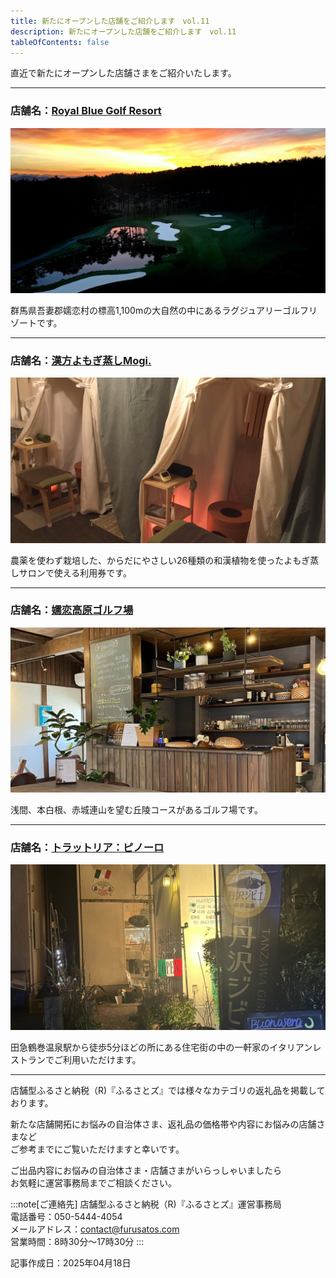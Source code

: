 ```yaml
---
title: 新たにオープンした店舗をご紹介します　vol.11
description: 新たにオープンした店舗をご紹介します　vol.11
tableOfContents: false
---
```


直近で新たにオープンした店舗さまをご紹介いたします。    

---
 
### 店舗名：[Royal Blue Golf Resort](https://furusatos.com/tsumagoi/shops/270)  

![](../../../assets/images/info_250522-newopen-shop_01.png)
 
群馬県吾妻郡嬬恋村の標高1,100mの大自然の中にあるラグジュアリーゴルフリゾートです。

---
 
### 店舗名：[漢方よもぎ蒸しMogi.](https://furusatos.com/shimizu/shops/273)  

![](../../../assets/images/info_250522-newopen-shop_02.png)
 
農薬を使わず栽培した、からだにやさしい26種類の和漢植物を使ったよもぎ蒸しサロンで使える利用券です。


---

### 店舗名：[嬬恋高原ゴルフ場](https://furusatos.com/tsumagoi/shops/258)  

![](../../../assets/images/info_250522-newopen-shop_03.png)

浅間、本白根、赤城連山を望む丘陵コースがあるゴルフ場です。


---
 
### 店舗名：[トラットリア：ピノーロ](https://furusatos.com/hadano/shops/259)  

![](../../../assets/images/info_250522-newopen-shop_04.png)
 
田急鶴巻温泉駅から徒歩5分ほどの所にある住宅街の中の一軒家のイタリアンレストランでご利用いただけます。  

*** 
 


店舗型ふるさと納税（R)『ふるさとズ』では様々なカテゴリの返礼品を掲載しております。  

新たな店舗開拓にお悩みの自治体さま、返礼品の価格帯や内容にお悩みの店舗さまなど  
ご参考までにご覧いただけますと幸いです。  

ご出品内容にお悩みの自治体さま・店舗さまがいらっしゃいましたら  
お気軽に運営事務局までご相談ください。  


:::note[ご連絡先]
店舗型ふるさと納税（R)『ふるさとズ』運営事務局  
電話番号：050-5444-4054  
メールアドレス：contact@furusatos.com  
営業時間：8時30分～17時30分
:::

記事作成日：2025年04月18日